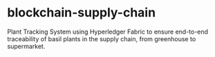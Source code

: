 # blockchain-supply-chain
Plant Tracking System using Hyperledger Fabric to ensure end-to-end traceability of basil plants in the supply chain, from greenhouse to supermarket.
